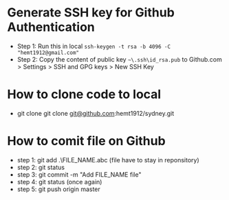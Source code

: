 # Generate SSH key for Github Authentication
- Step 1: Run this in local `ssh-keygen -t rsa -b 4096 -C "hemt1912@gmail.com"`
- Step 2: Copy the content of public key `~\.ssh\id_rsa.pub` to Github.com > Settings > SSH and GPG keys > New SSH Key

# How to clone code to local
- git clone git clone git@github.com:hemt1912/sydney.git

# How to comit file on Github
- step 1: git add .\FILE_NAME.abc (file have to stay in reponsitory)
- step 2: git status
- step 3: git commit -m "Add FILE_NAME file"
- step 4: git status (once again)
- step 5: git push origin master
